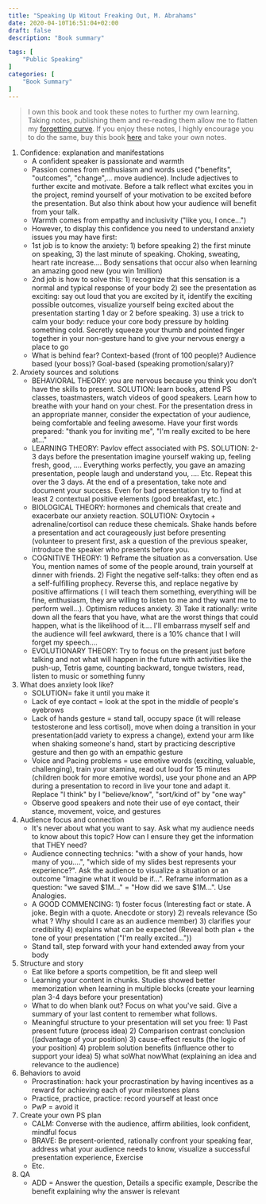 ```yaml
---
title: "Speaking Up Witout Freaking Out, M. Abrahams"
date: 2020-04-10T16:51:04+02:00
draft: false
description: "Book summary"

tags: [ 
    "Public Speaking"
]
categories: [
    "Book Summary"
]
---
```



<!--more--> 

> I own this book and took these notes to further my own learning. Taking notes, publishing them and re-reading them allow me to flatten my [forgetting curve](https://en.wikipedia.org/wiki/Forgetting_curve). If you enjoy these notes, I highly encourage you to do the same, buy this book [here](https://www.amazon.com/Outcomes-Over-Output-customer-behavior/dp/1091173265/ref=sr_1_1?crid=3V0UBG282YVFN&dchild=1&keywords=outcomes+over+output&qid=1584892863&sprefix=outcomes%2Caps%2C230&sr=8-1) and take your own notes.

1. Confidence: explanation and manifestations
    * A confident speaker is passionate and warmth
    * Passion comes from enthusiasm and words used ("benefits", "outcomes", "change",… move audience). Include adjectives to further excite and motivate. Before a talk reflect what excites you in the project, remind yourself of your motivation to be excited before the presentation. But also think about how your audience will benefit from your talk.
    * Warmth comes from empathy and inclusivity ("like you, I once…")
    * However, to display this confidence you need to understand anxiety issues you may have first:
    * 1st job is to know the anxiety: 1) before speaking 2) the first minute on speaking, 3) the last minute of speaking. Choking, sweating, heart rate increase…. Body sensations that occur also when learning an amazing good new (you win 1million)
    * 2nd job is how to solve this: 1) recognize that this sensation is a normal and typical response of your body 2) see the presentation as exciting: say out loud that you are excited by it, identify the exciting possible outcomes, visualize yourself being excited about the presentation starting 1 day or 2 before speaking. 3) use a trick to calm your body: reduce your core body pressure by holding something cold. Secretly squeeze your thumb and pointed finger together in your non-gesture hand to give your nervous energy a place to go
    * What is behind fear? Context-based (front of 100 people)? Audience based (your boss)? Goal-based (speaking promotion/salary)?
2. Anxiety sources and solutions
    * BEHAVIORAL THEORY: you are nervous because you think you don’t have the skills to present. SOLUTION: learn books, attend PS classes, toastmasters, watch videos of good speakers. Learn how to breathe with your hand on your chest. For the presentation dress in an appropriate manner, consider the expectation of your audience, being comfortable and feeling awesome. Have your first words prepared: "thank you for inviting me", "I'm really excited to be here at…"
    * LEARNING THEORY: Pavlov effect associated with PS. SOLUTION: 2-3 days before the presentation imagine yourself waking up, feeling fresh, good, …. Everything works perfectly, you gave an amazing presentation, people laugh and understand you, …. Etc. Repeat this over the 3 days. At the end of a presentation, take note and document your success. Even for bad presentation try to find at least 2 contextual positive elements (good breakfast, etc.)
    * BIOLOGICAL THEORY: hormones and chemicals that create and exacerbate our anxiety reaction. SOLUTION: Oxytocin + adrenaline/cortisol can reduce these chemicals. Shake hands before a presentation and act courageously just before presenting (volunteer to present first, ask a question of the previous speaker, introduce the speaker who presents before you.
    * COGNITIVE THEORY: 1) Reframe the situation as a conversation. Use You, mention names of some of the people around, train yourself at dinner with friends. 2) Fight the negative self-talks: they often end as a self-fulfilling prophecy. Reverse this, and replace negative by positive affirmations ( I will teach them something, everything will be fine, enthusiasm, they are willing to listen to me and they want me to perform well…). Optimism reduces anxiety. 3) Take it rationally: write down all the fears that you have, what are the worst things that could happen, what is the likelihood of it…. I'll embarrass myself self and the audience will feel awkward, there is a 10% chance that I will forget my speech….
    * EVOLUTIONARY THEORY: Try to focus on the present just before talking and not what will happen in the future with activities like the push-up, Tetris game, counting backward, tongue twisters, read, listen to music or something funny
3. What does anxiety look like?
    * SOLUTION= fake it until you make it
    * Lack of eye contact = look at the spot in the middle of people's eyebrows
    * Lack of hands gesture = stand tall, occupy space (it will release testosterone and less cortisol), move when doing a transition in your presentation(add variety to express a change), extend your arm like when shaking someone's hand, start by practicing descriptive gesture and then go with an empathic gesture
    * Voice and Pacing problems = use emotive words (exciting, valuable, challenging), train your stamina, read out loud for 15 minutes (children book for more emotive words), use your phone and an APP during a presentation to record in live your tone and adapt it. Replace "I think" by I "believe/know", "sort/kind of" by "one way"
    * Observe good speakers and note their use of eye contact, their stance, movement, voice, and gestures
4. Audience focus and connection
    * It's never about what you want to say. Ask what my audience needs to know about this topic? How can I ensure they get the information that THEY need?
    * Audience connecting technics: "with a show of your hands, how many of you….", "which side of my slides best represents your experience?". Ask the audience to visualize a situation or an outcome "Imagine what it would be if…". Reframe information as a question: "we saved $1M…" = "How did we save $1M…". Use Analogies.
    * A GOOD COMMENCING: 1) foster focus (Interesting fact or state. A joke. Begin with a quote. Anecdote or story) 2) reveals relevance (So what ? Why should I care as an audience member) 3) clarifies your credibility 4) explains what can be expected (Reveal both plan + the tone of your presentation ("I'm really excited…"))
    * Stand tall, step forward with your hand extended away from your body
5. Structure and story
    * Eat like before a sports competition, be fit and sleep well
    * Learning your content in chunks. Studies showed better memorization when learning in multiple blocks (create your learning plan 3-4 days before your presentation)
    * What to do when blank out? Focus on what you've said. Give a summary of your last content to remember what follows.
    * Meaningful structure to your presentation will set you free: 1) Past present future (process idea) 2) Comparison contrast conclusion ((advantage of your position) 3) cause-effect results (the logic of your position) 4) problem solution benefits (influence other to support your idea) 5) what soWhat nowWhat (explaining an idea and relevance to the audience)
6. Behaviors to avoid
    * Procrastination: hack your procrastination by having incentives as a reward for achieving each of your milestones plans
    * Practice, practice, practice: record yourself at least once
    * PwP = avoid it 
7. Create your own PS plan
    * CALM: Converse with the audience, affirm abilities, look confident, mindful focus
    * BRAVE: Be present-oriented, rationally confront your speaking fear, address what your audience needs to know, visualize a successful presentation experience, Exercise
    * Etc.
8. QA
    * ADD = Answer the question, Details a specific example, Describe the benefit explaining why the answer is relevant
